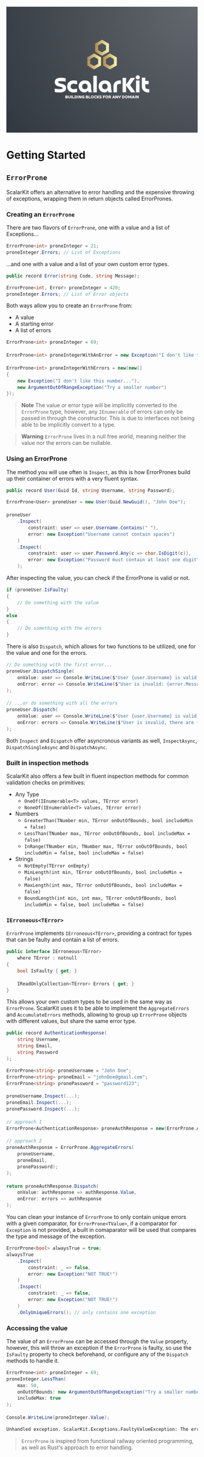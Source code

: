 ![ScalarKit](ScalarKit%20Logo.png)

# Getting Started

## `ErrorProne`
ScalarKit offers an alternative to error handling and the expensive throwing of exceptions, wrapping them in return objects called ErrorPrones.

### Creating an `ErrorProne`
There are two flavors of `ErrorProne`, one with a value and a list of Exceptions...
```cs
ErrorProne<int> proneInteger = 21;
proneInteger.Errors; // List of Exceptions
```
...and one with a value and a list of your own custom error types.
```cs
public record Error(string Code, string Message);
```
```cs
ErrorProne<int, Error> proneInteger = 420;
proneInteger.Errors; // List of Error objects
```
Both ways allow you to create an `ErrorProne` from:
- A value
- A starting error
- A list of errors
```cs
ErrorProne<int> proneInteger = 69;

ErrorProne<int> proneIntegerWithAnError = new Exception("I don't like this number...");

ErrorProne<int> proneIntegerWithErrors = new(new[]
{
    new Exception("I don't like this number..."),
    new ArgumentOutOfRangeException("Try a smaller number")
});
```
> **Note** The value or error type will be implicitly converted to the `ErrorProne` type, however, any `IEnumerable` of errors can only be passed in through the constructor. This is due to interfaces not being able to be implicitly convert to a type.

> **Warning** `ErrorProne` lives in a null free world, meaning neither the value nor the errors can be nullable.

### Using an ErrorProne
The method you will use often is `Inspect`, as this is how ErrorPrones build up their container of errors with a very fluent syntax.
```cs
public record User(Guid Id, string Username, string Password);
```
```cs
ErrorProne<User> proneUser = new User(Guid.NewGuid(), "John Doe");

proneUser
    .Inspect(
        constraint: user => user.Username.Contains(" "),
        error: new Exception("Username cannot contain spaces")
    )
    .Inspect(
        constraint: user => user.Password.Any(c => char.IsDigit(c)),
        error: new Exception("Password must contain at least one digit"
    );
```
After inspecting the value, you can check if the ErrorProne is valid or not.
```cs
if (proneUser.IsFaulty)
{
    // Do something with the value
}
else
{
    // Do something with the errors
}
```
There is also `Dispatch`, which allows for two functions to be utilized, one for the value and one for the errors.
```cs
// Do something with the first error...
proneUser.DispatchSingle(
    onValue: user => Console.WriteLine($"User {user.Username} is valid!"),
    onError: error => Console.WriteLine($"User is invalid: {error.Message}")
);

// ...or do something with all the errors
proneUser.Dispatch(
    onValue: user => Console.WriteLine($"User {user.Username} is valid!"),
    onError: errors => Console.WriteLine($"User is invalid, there are {user.Errors.Count} errors!")
);
```
Both `Inspect` and `Dispatch` offer asyncronous variants as well, `InspectAsync`, `DispatchSingleAsync` and `DispatchAsync`.

### Built in inspection methods
ScalarKit also offers a few built in fluent inspection methods for common validation checks on primitives:
- Any Type
    - `OneOf(IEnumerable<T> values, TError error)`
    - `NoneOf(IEnumerable<T> values, TError error)`
- Numbers
    - `GreaterThan(TNumber min, TError onOutOfBounds, bool includeMin = false)`
    - `LessThan(TNumber max, TError onOutOfBounds, bool includeMax = false)`
    - `InRange(TNumber min, TNumber max, TError onOutOfBounds, bool includeMin = false, bool includeMax = false)`
- Strings
    - `NotEmpty(TError onEmpty)`
    - `MinLength(int min, TError onOutOfBounds, bool includeMin = false)`
    - `MaxLength(int max, TError onOutOfBounds, bool includeMax = false)`
    - `BoundLength(int min, int max, TError onOutOfBounds, bool includeMin = false, bool includeMax = false)`

### `IErroneous<TError>`
`ErrorProne` implements `IErroneous<TError>`, providing a contract for types that can be faulty and contain a list of errors.
```cs
public interface IErroneous<TError>
    where TError : notnull
{
    bool IsFaulty { get; }

    IReadOnlyCollection<TError> Errors { get; }
}
```
This allows your own custom types to be used in the same way as `ErrorProne`. ScalarKit uses it to be able to implement the `AggregateErrors` and `AccumulateErrors` methods, allowing to group up `ErrorProne` objects with different values, but share the same error type.
```cs
public record AuthenticationResponse(
    string Username,
    string Email,
    string Password
);
```
```cs
ErrorProne<string> proneUsername = "John Doe";
ErrorProne<string> proneEmail = "johnDoe@gmail.com";
ErrorProne<string> pronePassword = "password123";

proneUsername.Inspect(...);
proneEmail.Inspect(...);
pronePassword.Inspect(...);

// approach 1
ErrorProne<AuthenticationResponse> proneAuthResponse = new(ErrorProne.AccumulateErrors(proneUsername, proneEmail, pronePassword));

// approach 2
proneAuthResponse = ErrorProne.AggregateErrors(
    proneUsername,
    proneEmail,
    pronePassword);
);

return proneAuthResponse.Dispatch(
    onValue: authResponse => authResponse.Value,
    onError: errors => authResponse
);
```
You can clean your instance of `ErrorProne` to only contain unique errors with a given comparator, for `ErrorProne<TValue>`, if a comparator for `Exception` is not provided, a built in comaparator will be used that compares the type and message of the exception.
```cs
ErrorProne<bool> alwaysTrue = true;
alwaysTrue
    .Inspect(
        constraint: _ => false,
        error: new Exception("NOT TRUE!")
    )
    .Inspect(
        constraint: _ => false,
        error: new Exception("NOT TRUE!")
    )
    .OnlyUniqueErrors(); // only contains one exception
```

### Accessing the value
The value of an `ErrorProne` can be accessed through the `Value` property, however, this will throw an exception if the `ErrorProne` is faulty, so use the `IsFaulty` property to check beforehand, or configure any of the `Dispatch` methods to handle it.
```cs
ErrorProne<int> proneInteger = 69;
proneInteger.LessThan(
    max: 50,
    onOutOfBounds: new ArgumentOutOfRangeException("Try a smaller number"),
    includeMax: true
);

Console.WriteLine(proneInteger.Value);
```
```bash
Unhandled exception. ScalarKit.Exceptions.FaultyValueException: The error prone Int32 can not be accessed as it is faulty.
```

> `ErrorProne` is inspired from functional railway oriented programming, as well as Rust's approach to error handling.

